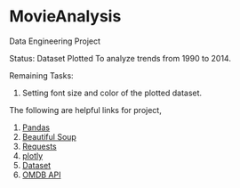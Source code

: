 # MovieAnalysis
Data Engineering Project

Status: Dataset Plotted To analyze trends from 1990 to 2014.

Remaining Tasks: 
1. Setting font size and color of the plotted dataset.


The following are helpful links for project,

1. [Pandas](http://pandas.pydata.org/pandas-docs/stable/10min.html)
2. [Beautiful Soup](https://www.crummy.com/software/BeautifulSoup/bs4/doc/)
3. [Requests](http://docs.python-requests.org/en/master/)
4. [plotly](https://plot.ly/python/)
5. [Dataset](https://grouplens.org/datasets/movielens/)
6. [OMDB API](http://www.omdbapi.com/)
